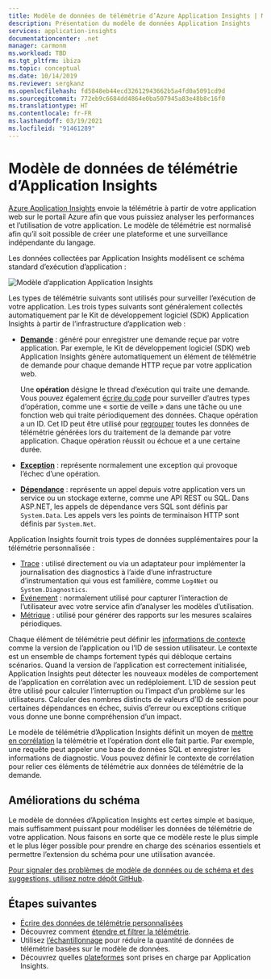 ```yaml
---
title: Modèle de données de télémétrie d’Azure Application Insights | Microsoft Docs
description: Présentation du modèle de données Application Insights
services: application-insights
documentationcenter: .net
manager: carmonm
ms.workload: TBD
ms.tgt_pltfrm: ibiza
ms.topic: conceptual
ms.date: 10/14/2019
ms.reviewer: sergkanz
ms.openlocfilehash: fd5848eb44ecd32612943662b5a4fd0a5091cd9d
ms.sourcegitcommit: 772eb9c6684dd4864e0ba507945a83e48b8c16f0
ms.translationtype: HT
ms.contentlocale: fr-FR
ms.lasthandoff: 03/19/2021
ms.locfileid: "91461289"
---
```

# <a name="application-insights-telemetry-data-model"></a>Modèle de données de télémétrie d’Application Insights

[Azure Application Insights](./app-insights-overview.md) envoie la télémétrie à partir de votre application web sur le portail Azure afin que vous puissiez analyser les performances et l’utilisation de votre application. Le modèle de télémétrie est normalisé afin qu’il soit possible de créer une plateforme et une surveillance indépendante du langage. 

Les données collectées par Application Insights modélisent ce schéma standard d’exécution d’application :

![Modèle d’application Application Insights](./media/data-model/application-insights-data-model.png)

Les types de télémétrie suivants sont utilisés pour surveiller l’exécution de votre application. Les trois types suivants sont généralement collectés automatiquement par le Kit de développement logiciel (SDK) Application Insights à partir de l’infrastructure d’application web :

* [**Demande**](data-model-request-telemetry.md) : généré pour enregistrer une demande reçue par votre application. Par exemple, le Kit de développement logiciel (SDK) web Application Insights génère automatiquement un élément de télémétrie de demande pour chaque demande HTTP reçue par votre application web. 

    Une **opération** désigne le thread d’exécution qui traite une demande. Vous pouvez également [écrire du code](./api-custom-events-metrics.md#trackrequest) pour surveiller d’autres types d’opération, comme une « sortie de veille » dans une tâche ou une fonction web qui traite périodiquement des données.  Chaque opération a un ID. Cet ID peut être utilisé pour [regrouper](./correlation.md) toutes les données de télémétrie générées lors du traitement de la demande par votre application. Chaque opération réussit ou échoue et a une certaine durée.
* [**Exception**](data-model-exception-telemetry.md) : représente normalement une exception qui provoque l’échec d’une opération.
* [**Dépendance**](data-model-dependency-telemetry.md) : représente un appel depuis votre application vers un service ou un stockage externe, comme une API REST ou SQL. Dans ASP.NET, les appels de dépendance vers SQL sont définis par `System.Data`. Les appels vers les points de terminaison HTTP sont définis par `System.Net`. 

Application Insights fournit trois types de données supplémentaires pour la télémétrie personnalisée :

* [Trace](data-model-trace-telemetry.md) : utilisé directement ou via un adaptateur pour implémenter la journalisation des diagnostics à l’aide d’une infrastructure d’instrumentation qui vous est familière, comme `Log4Net` ou `System.Diagnostics`.
* [Événement](data-model-event-telemetry.md) : normalement utilisé pour capturer l’interaction de l’utilisateur avec votre service afin d’analyser les modèles d’utilisation.
* [Métrique](data-model-metric-telemetry.md) : utilisé pour générer des rapports sur les mesures scalaires périodiques.

Chaque élément de télémétrie peut définir les [informations de contexte](data-model-context.md) comme la version de l’application ou l’ID de session utilisateur. Le contexte est un ensemble de champs fortement typés qui débloque certains scénarios. Quand la version de l’application est correctement initialisée, Application Insights peut détecter les nouveaux modèles de comportement de l’application en corrélation avec un redéploiement. L’ID de session peut être utilisé pour calculer l’interruption ou l’impact d’un problème sur les utilisateurs. Calculer des nombres distincts de valeurs d’ID de session pour certaines dépendances en échec, suivis d’erreur ou exceptions critique vous donne une bonne compréhension d’un impact.

Le modèle de télémétrie d’Application Insights définit un moyen de [mettre en corrélation](./correlation.md) la télémétrie et l’opération dont elle fait partie. Par exemple, une requête peut appeler une base de données SQL et enregistrer les informations de diagnostic. Vous pouvez définir le contexte de corrélation pour relier ces éléments de télémétrie aux données de télémétrie de la demande.

## <a name="schema-improvements"></a>Améliorations du schéma

Le modèle de données d’Application Insights est certes simple et basique, mais suffisamment puissant pour modéliser les données de télémétrie de votre application. Nous faisons en sorte que ce modèle reste le plus simple et le plus léger possible pour prendre en charge des scénarios essentiels et permettre l’extension du schéma pour une utilisation avancée.

[Pour signaler des problèmes de modèle de données ou de schéma et des suggestions, utilisez notre dépôt GitHub](https://github.com/microsoft/ApplicationInsights-dotnet/issues/new/choose).

## <a name="next-steps"></a>Étapes suivantes

- [Écrire des données de télémétrie personnalisées](./api-custom-events-metrics.md)
- Découvrez comment [étendre et filtrer la télémétrie](./api-filtering-sampling.md).
- Utilisez [l’échantillonnage](./sampling.md) pour réduire la quantité de données de télémétrie basées sur le modèle de données.
- Découvrez quelles [plateformes](./platforms.md) sont prises en charge par Application Insights.


